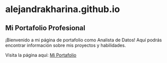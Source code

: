 # alejandrakharina.github.io
## Mi Portafolio Profesional

¡Bienvenido a mi página de portafolio como Analista de Datos! Aquí podrás encontrar información sobre mis proyectos y habilidades.

Visita la página aquí: [Mi Portafolio](https://alejandrakharina.github.io)
